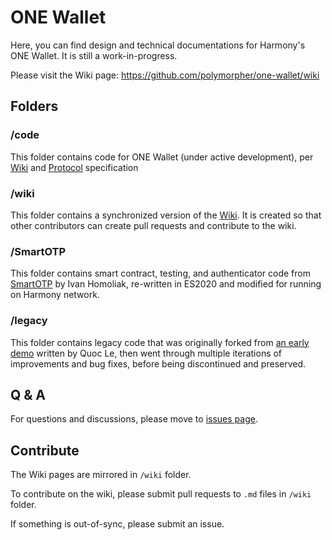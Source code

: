 # ONE Wallet

Here, you can find design and technical documentations for Harmony's ONE Wallet. It is still a work-in-progress.

Please visit the Wiki page: https://github.com/polymorpher/one-wallet/wiki

## Folders

### /code

This folder contains code for ONE Wallet (under active development), per [Wiki](https://github.com/polymorpher/one-wallet/wiki) and [Protocol](https://github.com/polymorpher/one-wallet/blob/master/wiki/protocol.pdf) specification

### /wiki

This folder contains a synchronized version of the [Wiki](https://github.com/polymorpher/one-wallet/wiki). It is created so that other contributors can create pull requests and contribute to the wiki.

### /SmartOTP

This folder contains smart contract, testing, and authenticator code from [SmartOTP](https://github.com/ivan-homoliak-sutd/SmartOTPs) by Ivan Homoliak, re-written in ES2020 and modified for running on Harmony network.

### /legacy

This folder contains legacy code that was originally forked from [an early demo](https://github.com/hashmesan/harmony-totp) written by Quoc Le, then went through multiple iterations of improvements and bug fixes, before being discontinued and preserved.

## Q & A

For questions and discussions, please move to [issues page](https://github.com/polymorpher/one-wallet/issues).

## Contribute

The Wiki pages are mirrored in `/wiki` folder.

To contribute on the wiki, please submit pull requests to `.md` files in `/wiki` folder.

If something is out-of-sync, please submit an issue.

